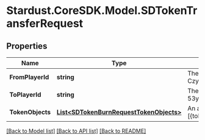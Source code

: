 # Stardust.CoreSDK.Model.SDTokenTransferRequest
## Properties

Name | Type | Description | Notes
------------ | ------------- | ------------- | -------------
**FromPlayerId** | **string** | The Player&#x27;s id, can be found with Player/getId(s). (ex. CzySggxVQz51jciGRFDY7d5BER2fav6TNEnPGjusPJPd) | 
**ToPlayerId** | **string** | The Player&#x27;s id, can be found with Player/getId(s). (ex. 53ywNSVp46QpiA6S86DLLfeKVfjcSAFxHR2L9j8tnte2) | 
**TokenObjects** | [**List&lt;SDTokenBurnRequestTokenObjects&gt;**](SDTokenBurnRequestTokenObjects.md) | An array of objects of which tokens to transfer (ex. [{tokenId: 5, amount: \&quot;3\&quot;}]) | 

[[Back to Model list]](../README.md#documentation-for-models) [[Back to API list]](../README.md#documentation-for-api-endpoints) [[Back to README]](../README.md)

